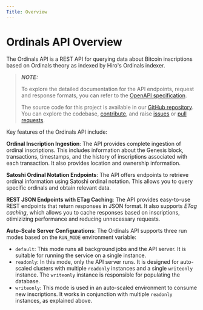 ```yaml
---
Title: Overview
---
```


# Ordinals API Overview

The Ordinals API is a REST API for querying data about Bitcoin inscriptions based on Ordinals theory as indexed by Hiro's Ordinals indexer.

> **_NOTE:_**
>
> To explore the detailed documentation for the API endpoints, request and response formats, you can refer to the [OpenAPI specification](https://docs.hiro.so/ordinals).
>
> The source code for this project is available in our [GitHub repository](https://github.com/hirosystems/ordinals-api). You can explore the codebase, [contribute](https://docs.hiro.so/contributors-guide), and raise [issues](https://github.com/hirosystems/ordinals-api/issues) or [pull requests](https://github.com/hirosystems/ordinals-api/pulls).

Key features of the Ordinals API include:

**Ordinal Inscription Ingestion**: The API provides complete ingestion of ordinal inscriptions. This includes information about the Genesis block, transactions, timestamps, and the history of inscriptions associated with each transaction. It also provides location and ownership information.

**Satoshi Ordinal Notation Endpoints**: The API offers endpoints to retrieve ordinal information using Satoshi ordinal notation. This allows you to query specific ordinals and obtain relevant data.

**REST JSON Endpoints with ETag Caching**: The API provides easy-to-use REST endpoints that return responses in JSON format. It also supports *ETag caching*, which allows you to cache responses based on inscriptions, otimizizing performance and reducing unnecessary requests.

**Auto-Scale Server Configurations**: The Ordinals API supports three run modes based on the `RUN_MODE` environment variable:

- `default`: This mode runs all background jobs and the API server. It is suitable for running the service on a single instance.
- `readonly`: In this mode, only the API server runs. It is designed for auto-scaled clusters with multiple `readonly` instances and a single `writeonly` instance. The `writeonly` instance is responsible for populating the database.
- `writeonly`: This mode is used in an auto-scaled environment to consume new inscriptions. It works in conjunction with multiple `readonly` instances, as explained above.

